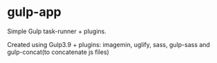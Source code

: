 # gulp-app
Simple Gulp task-runner + plugins. 

Created using Gulp3.9 + plugins: imagemin, uglify, sass, gulp-sass and gulp-concat(to concatenate js files)

